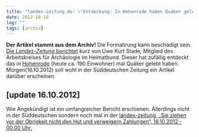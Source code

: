 ```yaml
---
title: "landes-zeitung.de: \"Entdeckung: In Hohenrode haben Quäker gelebt\" [update 16.10.2012]"
date: 2012-10-16
log: ""
tags: [archiv]
---
```

**Der Artikel stammt aus dem Archiv!** Die Formatirung kann beschädigt sein.
<a href="http://www.landes-zeitung.de/portal/lokales/lz-heute/rinteln_Entdeckung-In-Hohenrode-haben-Quaeker-gelebt-_arid,469457.html#">Die <i>Landes-Zeitung</i> berichtet</a> kurz von Uwe Kurt Stade, Mitglied des Arbeitskreises für Archäologie im Heimatbund. Dieser hat zufällig entdeckt das in  <a href="http://de.wikipedia.org/wiki/Hohenrode_%28Salzgitter%29">Hohenrode</a> (heute ca. 190 Einwohner) mal Quäker gelebt haben. Morgen(16.10.2012) soll wohl in der Süddeutschen Zeitung ein Artikel darüber erscheinen.<!--break-->

## [update 16.10.2012] ##
Wie Angekündigt ist ein umfangreicher Bericht erschienen. Allerdings nicht in der Süddeutschen sondern noch mal in der <a href="http://www.landes-zeitung.de/portal/lokales/lz-heute/rinteln_Sie-ziehen-vor-der-Obrigkeit-nicht-den-Hut-und-verwei-_arid,469542.html#null">landes-zeitung, „Sie ziehen vor der Obrigkeit nicht den Hut und verweigern Zahlungen“, 16.10.2012 - 00.00 Uhr,</a>

